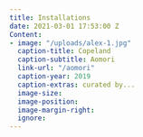 ```yaml
---
title: Installations
date: 2021-03-01 17:53:00 Z
Content:
- image: "/uploads/alex-1.jpg"
  caption-title: Copeland
  caption-subtitle: Aomori
  link-url: "/aomori"
  caption-year: 2019
  caption-extras: curated by...
  image-size: 
  image-position: 
  image-margin-right: 
  ignore: 
---
```


